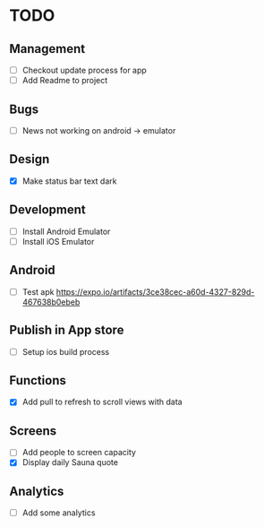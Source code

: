 # TODO

## Management

- [ ] Checkout update process for app
- [ ] Add Readme to project

## Bugs

- [ ] News not working on android -> emulator

## Design

- [x] Make status bar text dark

## Development

- [ ] Install Android Emulator
- [ ] Install iOS Emulator

## Android

- [ ] Test apk https://expo.io/artifacts/3ce38cec-a60d-4327-829d-467638b0ebeb

## Publish in App store

- [ ] Setup ios build process

## Functions

- [x] Add pull to refresh to scroll views with data

## Screens

- [ ] Add people to screen capacity
- [x] Display daily Sauna quote

## Analytics

- [ ] Add some analytics